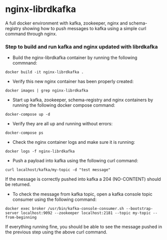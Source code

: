 # nginx-librdkafka
A full docker environment with kafka, zookeeper, nginx and schema-registry showing how to push messages to kafka using a simple curl command through nginx.

### Step to build and run kafka and nginx updated with librdkafka

* Build the nginx-librdkafka container by running the following commnand:
```
docker build -it nginx-librdkafka .
```

* Verify this new nginx container has been properly created:
```
docker images | grep nginx-librdkafka
```

* Start up kafka, zookeeper, schema-registry and nginx containers by running the following docker compose command:
```
docker-compose up -d
```

* Verify they are all up and running without errors:
```
docker-compose ps
```

* Check the nginx container logs and make sure it is running:
```
docker logs -f nginx-librdkafka
```

* Push a payload into kafka using the following curl command:
```
curl localhost/kafka/my-topic -d "test message"
```
If the message is correctly pushed into kafka a 204 (NO-CONTENT) should be returned.

* To check the message from kafka topic, open a kafka console topic consumer using the following command:
```
docker exec broker /usr/bin/kafka-console-consumer.sh --bootstrap-server localhost:9092 --zookeeper localhost:2181 --topic my-topic --from-beginning
```
If everything running fine, you should be able to see the message pushed in the previous step using the above curl command.



